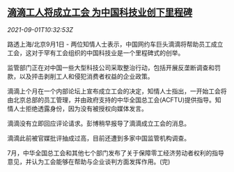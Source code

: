 <!--1630494062000-->
[滴滴工人将成立工会 为中国科技业创下里程碑](https://cn.reuters.com/article/didi-workers-union-0901-mon-idCNKBS2FX355)
------

<div><i>2021-09-01T10:32:53Z</i></div><p>路透上海/北京9月1日 - 两位知情人士表示，中国网约车巨头滴滴将帮助员工成立工会，这对于罕有工会组织的中国科技业是一个里程碑式的创举。</p><p>监管部门正在对中国一些大型科技公司采取整治行动，包括开展反垄断调查和罚款，以及抨击剥削工人和侵犯消费者权益的企业政策。</p><p>滴滴上个月在一个内部论坛上宣布成立工会的决定，知情人士指出，一开始工会将由北京总部的员工管理，并由政府支持的中华全国总工会(ACFTU)提供指导。知情人士拒绝透露身份，因为没有被授权向媒体发言。</p><p>滴滴没有立即回应评论请求。彭博稍早报导了滴滴成立工会的消息。</p><p>滴滴此前被官媒批评抽成过高，目前还遭到多家中国监管机构调查。</p><p>7月，中华全国总工会和其他七个部门发布了关于保障零工经济劳动者权利的指导意见，并认为工会能够在帮助与企业谈判方面发挥作用。(完)</p>
